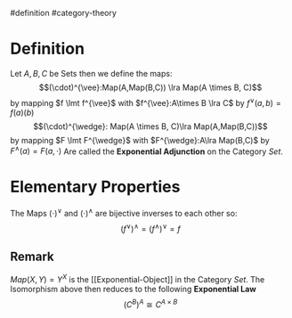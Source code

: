 #definition 
#category-theory 

# Definition
Let $A,B,C$ be Sets then we define the maps:
$$(\cdot)^{\vee}:Map(A,Map(B,C)) \lra Map(A \times B, C)$$ by mapping $f \lmt f^{\vee}$ with $f^{\vee}:A\times B \lra C$ by $f^{\vee}(a,b) = f(a)(b)$
$$(\cdot)^{\wedge}: Map(A \times B, C)\lra Map(A,Map(B,C))$$
by mapping $F \lmt F^{\wedge}$ with $F^{\wedge}:A\lra Map(B,C)$ by $F^{\wedge}(a) = F(a,\cdot)$
Are called the **Exponential Adjunction** on the Category $Set$.

# Elementary Properties

The Maps $(\cdot)^{\vee}$ and $(\cdot)^{\wedge}$ are bijective inverses to each other so:
$$ (f^{\vee})^{\wedge} = (f^{\wedge})^{\vee} = f $$

## Remark
$Map(X,Y) = Y^X$ is the [[Exponential-Object]] in the Category $Set$.
The Isomorphism above then reduces to the following **Exponential Law**
$$(C^B)^A \cong C^{A \times B}$$